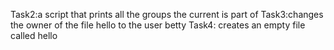 Task2:a script that prints all the groups the current is part of
Task3:changes the owner of the file hello to the user betty
Task4: creates an empty file called hello
